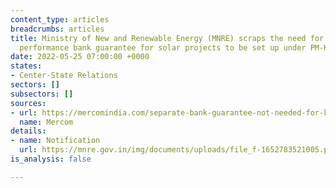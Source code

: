 ```yaml
---
content_type: articles
breadcrumbs: articles
title: Ministry of New and Renewable Energy (MNRE) scraps the need for a separate
  performance bank guarantee for solar projects to be set up under PM-KUSUM
date: 2022-05-25 07:00:00 +0000
states:
- Center-State Relations
sectors: []
subsectors: []
sources:
- url: https://mercomindia.com/separate-bank-guarantee-not-needed-for-kusum-projects/
  name: Mercom
details:
- name: Notification
  url: https://mnre.gov.in/img/documents/uploads/file_f-1652783521005.pdf
is_analysis: false

---
```

